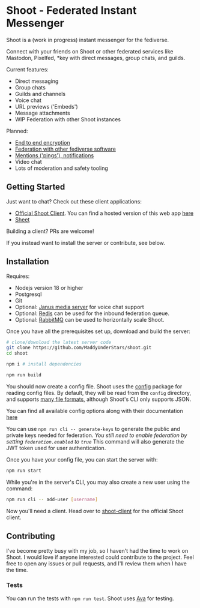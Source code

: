 # Shoot - Federated Instant Messenger

Shoot is a (work in progress) instant messenger for the fediverse.

Connect with your friends on Shoot or other federated services like Mastodon, Pixelfed, \*key with
direct messages, group chats, and guilds.

Current features:

-   Direct messaging
-   Group chats
-   Guilds and channels
-   Voice chat
-	URL previews ('Embeds')
-	Message attachments
-	WIP Federation with other Shoot instances

Planned:

- [End to end encryption](https://github.com/MaddyUnderStars/shoot/issues/55)
- [Federation with other fediverse software](https://github.com/MaddyUnderStars/shoot/issues/67)
- [Mentions ('pings'), notifications](https://github.com/MaddyUnderStars/shoot/issues/62)
- Video chat
- Lots of moderation and safety tooling

## Getting Started

Just want to chat? Check out these client applications:
- [Official Shoot Client](https://github.com/MaddyUnderStars/shoot-client). You can find a hosted version of this web app [here](https://understars.dev/shoot-client)
- [Sheet](https://github.com/TheEntropyShard/Sheet)

Building a client? PRs are welcome!

If you instead want to install the server or contribute, see below.

## Installation

Requires:
- Nodejs version 18 or higher
- Postgresql
- Git
- Optional: [Janus media server](https://janus.conf.meetecho.com/) for voice chat support
- Optional: [Redis](https://redis.io/) can be used for the inbound federation queue.
- Optional: [RabbitMQ](https://www.rabbitmq.com/) can be used to horizontally scale Shoot.

Once you have all the prerequisites set up, download and build the server:

```sh
# clone/download the latest server code
git clone https://github.com/MaddyUnderStars/shoot.git
cd shoot

npm i # install dependencies

npm run build
```

You should now create a config file.
Shoot uses the [config](https://www.npmjs.com/package/config) package for reading config files. By default, they will be read from the `config` directory, and supports [many file formats](https://github.com/node-config/node-config/wiki/Configuration-Files#file-formats), although Shoot's CLI only supports JSON.

You can find all available config options along with their documentation [here](https://github.com/MaddyUnderStars/shoot/blob/main/src/util/config.ts)

You can use `npm run cli -- generate-keys` to generate the public and private keys needed for federation. *You still need to enable federation by setting `federation.enabled` to `true`*
This command will also generate the JWT token used for user authentication.

Once you have your config file, you can start the server with:
```sh
npm run start
```

While you're in the server's CLI, you may also create a new user using the command:
```sh
npm run cli -- add-user [username]
```

Now you'll need a client. Head over to [shoot-client](https://github.com/MaddyUnderStars/shoot-client) for the official Shoot client.

## Contributing

I've become pretty busy with my job, so I haven't had the time to work on Shoot.
I would love if anyone interested could contribute to the project.
Feel free to open any issues or pull requests, and I'll review them when I have the time.

### Tests

You can run the tests with `npm run test`.
Shoot uses [Ava](https://github.com/avajs/ava) for testing.